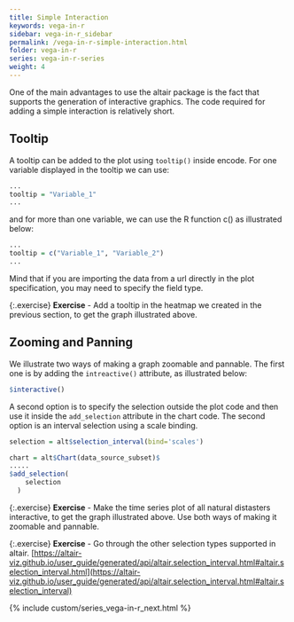 ```yaml
---
title: Simple Interaction
keywords: vega-in-r
sidebar: vega-in-r_sidebar
permalink: /vega-in-r-simple-interaction.html
folder: vega-in-r
series: vega-in-r-series
weight: 4
---
```


One of the main advantages to use the altair package is the fact that supports the generation of interactive graphics. The code required for adding a simple interaction is relatively short.

## Tooltip

A tooltip can be added to the plot using `tooltip()` inside encode. For one variable displayed in the tooltip we can use:

```R
...
tooltip = "Variable_1"
...
```

and for more than one variable, we can use the R function c() as illustrated below:

```R
...
tooltip = c("Variable_1", "Variable_2")
...
```

Mind that if you are importing the data from a url directly in the plot specification, you may need to specify the field type.


<div id="vis6"></div>
<script type="text/javascript">
    var yourVlSpec = {
  "$schema": "https://vega.github.io/schema/vega-lite/v4.0.0.json",
  "config": {
    "view": {
      "continuousHeight": 300,
      "continuousWidth": 400
    }
  },
  "data": {
    "url": "https://raw.githubusercontent.com/vega/vega-datasets/master/data/disasters.csv"
  },
  "encoding": {
    "color": {
      "field": "Entity",
      "type": "nominal"
    },
    "opacity": {
      "field": "Deaths",
      "type": "quantitative"
    },
    "tooltip": [
      {
        "field": "Year",
        "type": "ordinal"
      },
      {
        "field": "Deaths",
        "type": "quantitative"
      }
    ],
    "x": {
      "field": "Entity",
      "type": "ordinal"
    },
    "y": {
      "field": "Year",
      "type": "ordinal"
    }
  },
  "height": 600,
  "mark": "rect",
  "transform": [
    {
      "filter": {
        "field": "Entity",
        "oneOf": [
          "Drought",
          "Earthquake",
          "Epidemic",
          "Extreme temperature",
          "Extreme weather",
          "Flood",
          "Landslide",
          "Mass movement (dry)",
          "Volcanic activity",
          "Wildfire"
        ]
      }
    }
  ],
  "width": 200
};
  vegaEmbed('#vis6', yourVlSpec);
</script>

{:.exercise}
**Exercise** - Add a tooltip in the heatmap we created in the previous section, to get the graph illustrated above.


## Zooming and Panning

We illustrate two ways of making a graph zoomable and pannable. The first one is by adding the `intreactive()` attribute, as illustrated below:

```R
$interactive()
```

A second option is to specify the selection outside the plot code and then use it inside the `add_selection` attribute in the chart code.
The second option is an interval selection using a scale binding. 

```R
selection = alt$selection_interval(bind='scales')

chart = alt$Chart(data_source_subset)$
.....
$add_selection(
    selection
  )
```

<div id="vis7"></div>
<script type="text/javascript">
    var yourVlSpec = {
  "$schema": "https://vega.github.io/schema/vega-lite/v4.0.0.json",
  "config": {
    "view": {
      "continuousHeight": 300,
      "continuousWidth": 400
    }
  },
  "data": {
    "url": "https://raw.githubusercontent.com/vega/vega-datasets/master/data/disasters.csv"
  },
  "encoding": {
    "tooltip": [
      {
        "field": "Year",
        "type": "ordinal"
      },
      {
        "field": "Deaths",
        "type": "quantitative"
      }
    ],
    "x": {
      "field": "Year",
      "type": "quantitative"
    },
    "y": {
      "field": "Deaths",
      "type": "quantitative"
    }
  },
  "height": 300,
  "mark": "line",
  "selection": {
    "selector003": {
      "bind": "scales",
      "encodings": [
        "x",
        "y"
      ],
      "type": "interval"
    }
  },
  "transform": [
    {
      "filter": {
        "equal": "All natural disasters",
        "field": "Entity"
      }
    }
  ],
  "width": 600
};
  vegaEmbed('#vis7', yourVlSpec);
</script>


{:.exercise}
**Exercise** - Make the time series plot of all natural distasters interactive, to get the graph illustrated above. Use both ways of making it zoomable and pannable.

{:.exercise}
**Exercise** - Go through the other selection types supported in altair. [https://altair-viz.github.io/user_guide/generated/api/altair.selection_interval.html#altair.selection_interval.html](https://altair-viz.github.io/user_guide/generated/api/altair.selection_interval.html#altair.selection_interval)


{% include custom/series_vega-in-r_next.html %}
